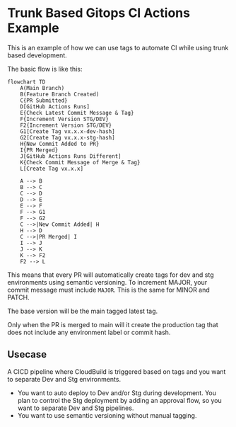 # Trunk Based Gitops CI Actions Example

This is an example of how we can use tags to automate CI while using trunk based development.

The basic flow is like this:

```mermaid
flowchart TD
    A(Main Branch)
    B(Feature Branch Created)
    C{PR Submitted}
    D[GitHub Actions Runs]
    E{Check Latest Commit Message & Tag}
    F{Increment Version STG/DEV}
    F2{Increment Version STG/DEV}
    G1[Create Tag vx.x.x-dev-hash]
    G2[Create Tag vx.x.x-stg-hash]
    H{New Commit Added to PR}
    I{PR Merged}
    J[GitHub Actions Runs Different]
    K{Check Commit Message of Merge & Tag}
    L[Create Tag vx.x.x]

    A --> B
    B --> C
    C --> D
    D --> E
    E --> F
    F --> G1
    F --> G2
    C -->|New Commit Added| H
    H --> D
    C -->|PR Merged| I
    I --> J
    J --> K
    K --> F2
    F2 --> L
```

This means that every PR will automatically create tags for dev and stg environments using semantic versioning.
To increment MAJOR, your commit message must include `MAJOR`. This is the same for MINOR and PATCH.

The base version will be the main tagged latest tag.

Only when the PR is merged to main will it create the production tag that does not include any environment label or commit hash.


## Usecase
A CICD pipeline where CloudBuild is triggered based on tags and you want to separate Dev and Stg environments.
- You want to auto deploy to Dev and/or Stg during development. You plan to control the Stg deployment by adding an approval flow, so you want to separate Dev and Stg pipelines.
- You want to use semantic versioning without manual tagging.
